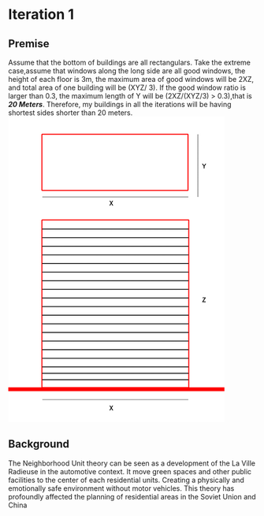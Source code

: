 
# Iteration 1

## Premise
  Assume that the bottom of buildings are all rectangulars. Take the extreme case,assume that windows along the long side are all good windows, the height of each floor is 3m, the maximum area of good windows will be 2XZ, and total area of one building will be (XYZ/ 3). If the good window ratio is larger than 0.3, the maximum length of Y will be (2XZ/(XYZ/3) > 0.3),that is ***20 Meters***. Therefore, my buildings in all the iterations will be having shortest sides shorter than 20 meters.
![gras](imgs/I1P1.jpg)
## Background
  The Neighborhood Unit theory can be seen as a development of the La Ville Radieuse in the automotive context. It move green spaces and other public facilities to the center of each residential units. Creating a physically and emotionally safe environment without motor vehicles. This theory has profoundly affected the planning of residential areas in the Soviet Union and China



